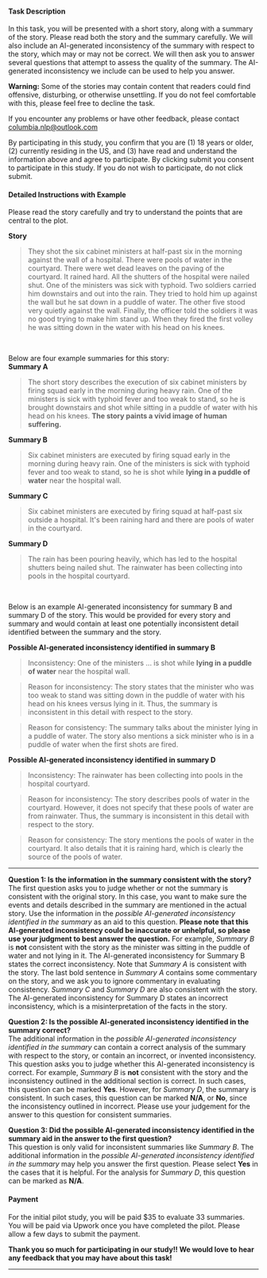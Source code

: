 #### Task Description
In this task, you will be presented with a short story, along with a summary of the story. Please read both the story and the summary carefully. We will also include an AI-generated inconsistency of the summary with respect to the story, which may or may not be correct. We will then ask you to answer several questions that attempt to assess the quality of the summary. The AI-generated inconsistency we include can be used to help you answer.

**Warning:** Some of the stories may contain content that readers could find offensive, disturbing, or otherwise unsettling. If you do not feel comfortable with this, please feel free to decline the task.

If you encounter any problems or have other feedback, please contact columbia.nlp@outlook.com

By participating in this study, you confirm that you are (1) 18 years or older, (2) currently residing in the US, and (3) have read and understand the information above and agree to participate. By clicking submit you consent to participate in this study. If you do not wish to participate, do not click submit.

#### Detailed Instructions with Example
Please read the story carefully and try to understand the points that are central to the plot. 

**Story**
>They shot the six cabinet ministers at half-past six in the morning against the wall of a hospital. There were pools of water in the courtyard. There were wet dead leaves on the paving of the courtyard. It rained hard. All the shutters of the hospital were nailed shut. One of the ministers was sick with typhoid. Two soldiers carried him downstairs and out into the rain. They tried to hold him up against the wall but he sat down in a puddle of water. The other five stood very quietly against the wall. Finally, the officer told the soldiers it was no good trying to make him stand up. When they fired the first volley he was sitting down in the water with his head on his knees.

&nbsp;

Below are four example summaries for this story:\
**Summary A**
>The short story describes the execution of six cabinet ministers by firing squad early in the morning during heavy rain. One of the ministers is sick with typhoid fever and too weak to stand, so he is brought downstairs and shot while sitting in a puddle of water with his head on his knees. **The story paints a vivid image of human suffering.**

**Summary B**
>Six cabinet ministers are executed by firing squad early in the morning during heavy rain. One of the ministers is sick with typhoid fever and too weak to stand, so he is shot while **lying in a puddle of water** near the hospital wall.

**Summary C**
>Six cabinet ministers are executed by firing squad at half-past six outside a hospital. It's been raining hard and there are pools of water in the courtyard.

**Summary D**
>The rain has been pouring heavily, which has led to the hospital shutters being nailed shut. The rainwater has been collecting into pools in the hospital courtyard. 

&nbsp;

Below is an example AI-generated inconsistency for summary B and summary D of the story. This would be provided for every story and summary and would contain at least one potentially inconsistent detail identified between the summary and the story.

**Possible AI-generated inconsistency identified in summary B**
>Inconsistency: One of the ministers ... is shot while **lying in a puddle of water** near the hospital wall.

>Reason for inconsistency: The story states that the minister who was too weak to stand was sitting down in the puddle of water with his head on his knees versus lying in it. Thus, the summary is inconsistent in this detail with respect to the story.

>Reason for consistency: The summary talks about the minister lying in a puddle of water. The story also mentions a sick minister who is in a puddle of water when the first shots are fired.

**Possible AI-generated inconsistency identified in summary D**
>Inconsistency: The rainwater has been collecting into pools in the hospital courtyard. 

>Reason for inconsistency: The story describes pools of water in the courtyard. However, it does not specify that these pools of water are from rainwater. Thus, the summary is inconsistent in this detail with respect to the story.

>Reason for consistency: The story mentions the pools of water in the courtyard. It also details that it is raining hard, which is clearly the source of the pools of water.

---

**Question 1: Is the information in the summary consistent with the story?**\
The first question asks you to judge whether or not the summary is consistent with the original story. In this case, you want to make sure the events and details described in the summary are mentioned in the actual story. Use the information in the *possible AI-generated inconsistency identified in the summary* as an aid to this question. **Please note that this AI-generated inconsistency could be inaccurate or unhelpful, so please use your judgment to best answer the question.** For example, *Summary B* is **not** consistent with the story as the minister was sitting in the puddle of water and not lying in it. The AI-generated inconsistency for Summary B states the correct inconsistency. Note that *Summary A* is consistent with the story. The last bold sentence in *Summary A* contains some commentary on the story, and we ask you to ignore commentary in evaluating consistency. *Summary C* and *Summary D* are also consistent with the story. The AI-generated inconsistency for Summary D states an incorrect inconsistency, which is a misinterpretation of the facts in the story.

**Question 2: Is the possible AI-generated inconsistency identified in the summary correct?**\
The additional information in the *possible AI-generated inconsistency identified in the summary* can contain a correct analysis of the summary with respect to the story, or contain an incorrect, or invented inconsistency. This question asks you to judge whether this AI-generated inconsistency is correct. For example, *Summary B* is **not** consistent with the story and the inconsistency outlined in the additional section is correct. In such cases, this question can be marked **Yes**. However, for *Summary D*, the summary is consistent. In such cases, this question can be marked **N/A**, or **No**, since the inconsistency outlined in incorrect. Please use your judgement for the answer to this question for consistent summaries.

**Question 3: Did the possible AI-generated inconsistency identified in the summary aid in the answer to the first question?**\
This question is only valid for inconsistent summaries like *Summary B*. The additional information in the *possible AI-generated inconsistency identified in the summary* may help you answer the first question. Please select **Yes** in the cases that it is helpful. For the analysis for *Summary D*, this question can be marked as **N/A**.

#### Payment
For the initial pilot study, you will be paid $35 to evaluate 33 summaries. You will be paid via Upwork once you have completed the pilot. Please allow a few days to submit the payment. 

**Thank you so much for participating in our study!! We would love to hear any feedback that you may have about this task!**

---

